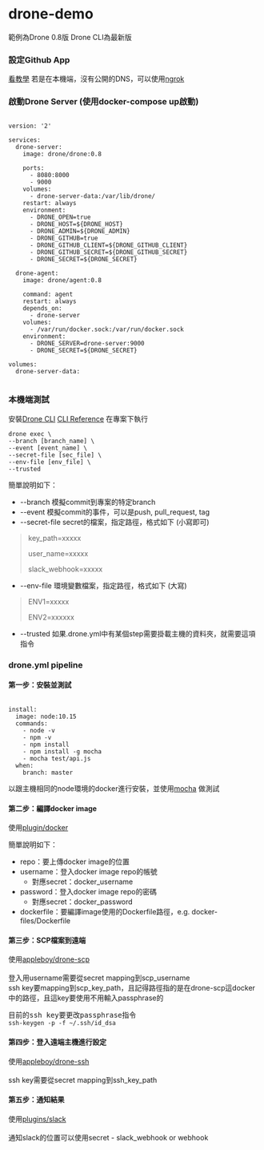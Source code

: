 # drone-demo
 
範例為Drone 0.8版
Drone CLI為最新版

### 設定Github App
<a href="https://github.com/yeasy/docker_practice/blob/master/cases/ci/drone.md">看教學</a>
若是在本機端，沒有公開的DNS，可以使用<a href="https://qiita.com/kitaro729/items/44214f9f81d3ebda58bd">ngrok</a>

### 啟動Drone Server (使用docker-compose up啟動)

<pre><code>
version: '2'

services:
  drone-server:
    image: drone/drone:0.8

    ports:
      - 8080:8000
      - 9000
    volumes:
      - drone-server-data:/var/lib/drone/
    restart: always
    environment:
      - DRONE_OPEN=true
      - DRONE_HOST=${DRONE_HOST}
      - DRONE_ADMIN=${DRONE_ADMIN}
      - DRONE_GITHUB=true
      - DRONE_GITHUB_CLIENT=${DRONE_GITHUB_CLIENT}
      - DRONE_GITHUB_SECRET=${DRONE_GITHUB_SECRET}
      - DRONE_SECRET=${DRONE_SECRET}

  drone-agent:
    image: drone/agent:0.8

    command: agent
    restart: always
    depends_on:
      - drone-server
    volumes:
      - /var/run/docker.sock:/var/run/docker.sock
    environment:
      - DRONE_SERVER=drone-server:9000
      - DRONE_SECRET=${DRONE_SECRET}

volumes:
  drone-server-data:
  
</code></pre>

### 本機端測試
安裝<a href="https://docs.drone.io/cli/install/">Drone CLI</a>
<a href="https://docs.drone.io/cli/">CLI Reference</a>
在專案下執行
<pre><code>drone exec \
--branch [branch_name] \
--event [event_name] \
--secret-file [sec_file] \
--env-file [env_file] \
--trusted </code></pre>
簡單說明如下：

* --branch 模擬commit到專案的特定branch
* --event 模擬commit的事件，可以是push, pull_request, tag
* --secret-file secret的檔案，指定路徑，格式如下 (小寫即可)

> key_path=xxxxx
>
> user_name=xxxxx
>
> slack_webhook=xxxxx

* --env-file 環境變數檔案，指定路徑，格式如下 (大寫)
> ENV1=xxxxx
>
> ENV2=xxxxxx

* --trusted 如果.drone.yml中有某個step需要掛載主機的資料夾，就需要這項指令

### drone.yml pipeline

#### 第一步：安裝並測試
<pre><code>
install:
  image: node:10.15
  commands:
    - node -v
    - npm -v
    - npm install
    - npm install -g mocha
    - mocha test/api.js
  when:
    branch: master
</code></pre>
以跟主機相同的node環境的docker進行安裝，並使用<a href="https://mochajs.org">mocha</a> 做測試

#### 第二步：編譯docker image
使用<a href="https://github.com/drone-plugins/drone-docker">plugin/docker</a>
<p>簡單說明如下：</p>

*  repo：要上傳docker image的位置
*  username：登入docker image repo的帳號
    *  對應secret：docker_username
*  password：登入docker image repo的密碼
    *  對應secret：docker_password
*  dockerfile：要編譯image使用的Dockerfile路徑，e.g. docker-files/Dockerfile


#### 第三步：SCP檔案到遠端
使用<a href="https://github.com/appleboy/drone-scp">appleboy/drone-scp</a><br>
<br>登入用username需要從secret mapping到scp_username
<br>ssh key要mapping到scp_key_path，且記得路徑指的是在drone-scp這docker中的路徑，且這key要使用不用輸入passphrase的
<pre>
目前的ssh key要更改passphrase指令
<code>ssh-keygen -p -f ~/.ssh/id_dsa</code>
</pre>

#### 第四步：登入遠端主機進行設定
使用<a href="https://github.com/appleboy/drone-ssh">appleboy/drone-ssh</a><br>
<br>ssh key需要從secret mapping到ssh_key_path

#### 第五步：通知結果
使用<a href="https://github.com/drone-plugins/drone-slack">plugins/slack</a><br>
<br>通知slack的位置可以使用secret - slack_webhook or webhook
